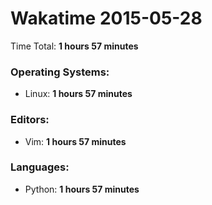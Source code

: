 # Wakatime 2015-05-28

Time Total: **1 hours 57 minutes**

### Operating Systems:
- Linux: **1 hours 57 minutes** 

### Editors:
- Vim: **1 hours 57 minutes** 

### Languages:
- Python: **1 hours 57 minutes** 

